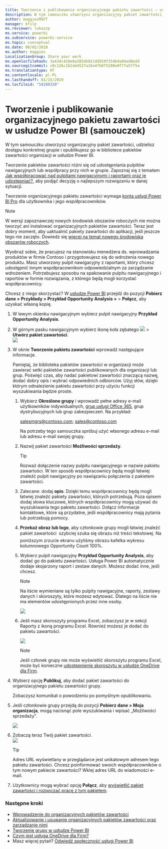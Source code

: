 ```yaml
---
title: Tworzenie i publikowanie organizacyjnego pakietu zawartości — usługa Power BI
description: W tym samouczku utworzysz organizacyjny pakiet zawartości, ograniczysz dostęp do konkretnej grupy i opublikujesz go w bibliotece pakietów zawartości organizacji w usłudze Power BI.
author: maggiesMSFT
manager: kfile
ms.reviewer: lukaszp
ms.service: powerbi
ms.subservice: powerbi-service
ms.topic: conceptual
ms.date: 08/02/2018
ms.author: maggies
LocalizationGroup: Share your work
ms.openlocfilehash: 3a434c418e8a385db921dd910f354bda04ad8edd
ms.sourcegitcommit: c8c126c1b2ab4527a16a4fb8f5208e0f7fa5ff5a
ms.translationtype: HT
ms.contentlocale: pl-PL
ms.lasthandoff: 01/15/2019
ms.locfileid: "54289330"
---
```

# <a name="create-and-publish-a-power-bi-organizational-content-pack-tutorial"></a>Tworzenie i publikowanie organizacyjnego pakietu zawartości w usłudze Power BI (samouczek)

W tym samouczku utworzysz organizacyjny pakiet zawartości, udzielisz dostępu konkretnej grupie i opublikujesz go w bibliotece pakietów zawartości organizacji w usłudze Power BI.

Tworzenie pakietów zawartości różni się od udostępniania pulpitów nawigacyjnych lub współpracy przy nich w grupie. Zapoznaj się z tematem [Jak współpracować nad pulpitami nawigacyjnymi i raportami oraz je udostępniać?](service-how-to-collaborate-distribute-dashboards-reports.md), aby podjąć decyzję o najlepszym rozwiązaniu w danej sytuacji.

Tworzenie organizacyjnego pakietu zawartości wymaga [konta usługi Power BI Pro](https://powerbi.microsoft.com/pricing) dla użytkownika i jego współpracowników. 

> [!NOTE]
> W wersji zapoznawczej nowych środowisk obszarów roboczych nie można tworzyć ani instalować organizacyjnych pakietów zawartości. Teraz jest dobry moment, aby uaktualnić pakiety zawartości do aplikacji, jeśli jeszcze tego nie zaczęto. Dowiedz się [więcej na temat nowego środowiska obszarów roboczych](service-create-the-new-workspaces.md).
> 

Wyobraź sobie, że pracujesz na stanowisku menedżera ds. wprowadzania produktów w firmie Contoso i przygotowujesz się do wdrożenia nowego produktu.  Masz utworzony pulpit nawigacyjny z raportami, który chcesz udostępnić innym współpracownikom odpowiedzialnym za zarządzanie wdrożeniem. Potrzebujesz sposobu na spakowanie pulpitu nawigacyjnego i raportów w formie rozwiązania, z którego będą mogli korzystać współpracownicy. 

Chcesz z niego skorzystać? W [usłudze Power BI](https://powerbi.com) przejdź do pozycji **Pobierz dane > Przykłady > Przykład Opportunity Analysis >**  > **Połącz**, aby uzyskać własną kopię. 

1. W lewym okienku nawigacyjnym wybierz pulpit nawigacyjny **Przykład Opportunity Analysis**.
2. W górnym pasku nawigacyjnym wybierz ikonę koła zębatego ![](media/service-organizational-content-pack-create-and-publish/cog.png) > **Utwórz pakiet zawartości**.    
   ![](media/service-organizational-content-pack-create-and-publish/pbi_create_contpk.png)
3. W oknie **Tworzenie pakietu zawartości** wprowadź następujące informacje.  
   
   Pamiętaj, że biblioteka pakietów zawartości w organizacji może zawierać setki pakietów zawartości publikowanych dla organizacji lub grup. Poświęć czas, aby nadać pakietowi zawartości znaczącą nazwę, dodać dobry opis i wybrać odpowiednich odbiorców.  Użyj słów, dzięki którym odnalezienie pakietu zawartości przy użyciu funkcji wyszukiwania będzie proste.
   
   1. Wybierz **Określone grupy** i wprowadź pełne adresy e-mail użytkowników indywidualnych, [grup usługi Office 365](https://support.office.com/article/Create-a-group-in-Office-365-7124dc4c-1de9-40d4-b096-e8add19209e9), grup dystrybucyjnych lub grup zabezpieczeń. Na przykład:
      
        salesmgrs@contoso.com; sales@contoso.com
      
      Na potrzeby tego samouczka spróbuj użyć własnego adresu e-mail lub adresu e-mail swojej grupy.
   
   2. Nazwij pakiet zawartości **Możliwości sprzedaży**.
   
      > [!TIP]
      > Rozważ dołączenie nazwy pulpitu nawigacyjnego w nazwie pakietu zawartości. W ten sposób współpracownicy będą mogli łatwiej znaleźć pulpit nawigacyjny po nawiązaniu połączenia z pakietem zawartości.
      > 
      > 
   
   3. Zalecane: dodaj **opis**. Dzięki temu współpracownicy będą mogli łatwiej znaleźć pakiety zawartości, których potrzebują. Poza opisem dodaj słowa kluczowe, których współpracownicy mogą używać do wyszukiwania tego pakietu zawartości. Dołącz informacje kontaktowe, które są przydatne, jeśli współpracownicy mają pytania lub potrzebują pomocy.
   
   4. **Przekaż obraz lub logo**, aby członkowie grupy mogli łatwiej znaleźć pakiet zawartości &#151; szybciej szuka się obrazu niż treści tekstowej. Na poniższym zrzucie ekranu użyliśmy obrazu kafelka wykresu kolumnowego Opportunity Count 100%.
   
   5. Wybierz pulpit nawigacyjny **Przykład Opportunity Analysis**, aby dodać go do pakietu zawartości.  Usługa Power BI automatycznie dodaje skojarzony raport i zestaw danych. Możesz dodać inne, jeśli chcesz.
   
      > [!NOTE]
      >  Na liście wymieniane są tylko pulpity nawigacyjne, raporty, zestawy danych i skoroszyty, które możesz edytować. Dlatego na liście nie ma elementów udostępnionych przez inne osoby.
      > 
      > 
   
      ![](media/service-organizational-content-pack-create-and-publish/cpwindow.png) 
   
   6. Jeśli masz skoroszyty programu Excel, zobaczysz je w sekcji Raporty z ikoną programu Excel. Również możesz je dodać do pakietu zawartości.
   
      ![](media/service-organizational-content-pack-create-and-publish/pbi_orgcontpkexcel.png)
   
      > [!NOTE]
      > Jeśli członek grupy nie może wyświetlić skoroszytu programu Excel, może być konieczne [udostępnienie skoroszytu w usłudze OneDrive dla Firm](https://support.office.com/article/Share-documents-or-folders-in-Office-365-1fe37332-0f9a-4719-970e-d2578da4941c).
      > 
      > 
4. Wybierz opcję **Publikuj**, aby dodać pakiet zawartości do organizacyjnego pakietu zawartości grupy.  
   
   Zobaczysz komunikat o powodzeniu po pomyślnym opublikowaniu. 
5. Jeśli członkowie grupy przejdą do pozycji **Pobierz dane > Moja organizacja**, mogą nacisnąć pole wyszukiwania i wpisać „Możliwości sprzedaży”.
   
   ![](media/service-organizational-content-pack-create-and-publish/cp_searchbox.png) 
6. Zobaczą teraz Twój pakiet zawartości.  
   ![](media/service-organizational-content-pack-create-and-publish/powerbi-find-content-pack-organization.png) 
   
   > [!TIP]
   > Adres URL wyświetlany w przeglądarce jest unikatowym adresem tego pakietu zawartości.  Chcesz poinformować swoich współpracowników o tym nowym pakiecie zawartości?  Wklej adres URL do wiadomości e-mail.
   > 
   > 
7. Użytkownicy mogą wybrać opcję **Połącz**, aby [wyświetlić pakiet zawartości i rozpocząć pracę z tym pakietem](service-organizational-content-pack-copy-refresh-access.md). 

### <a name="next-steps"></a>Następne kroki
* [Wprowadzenie do organizacyjnych pakietów zawartości](service-organizational-content-pack-introduction.md)  
* [Aktualizowanie i usuwanie organizacyjnych pakietów zawartości oraz zarządzanie nimi](service-organizational-content-pack-manage-update-delete.md)  
* [Tworzenie grupy w usłudze Power BI](service-create-distribute-apps.md)  
* [Czym jest usługa OneDrive dla Firm?](https://support.office.com/article/What-is-OneDrive-for-Business-187f90af-056f-47c0-9656-cc0ddca7fdc2)
* Masz więcej pytań? [Odwiedź społeczność usługi Power BI](http://community.powerbi.com/)

